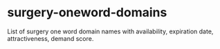 # surgery-oneword-domains
List of surgery one word domain names with availability, expiration date, attractiveness, demand score.
